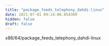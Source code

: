 ```yaml
---
title: "package_feeds_telephony_dahdi-linux"
date: 2021-07-01 09:14:00.054309
hidden: false
draft: false
---
```


x86/64/package_feeds_telephony_dahdi-linux

